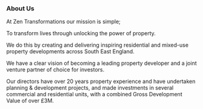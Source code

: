 ### About Us

At Zen Transformations our mission is simple;

To transform lives through unlocking the power of property. 

We do this by creating and delivering inspiring residential and mixed-use property developments across South East England.

We have a clear vision of becoming a leading property developer and a joint venture partner of choice for investors.

Our directors have over 20 years property experience and have undertaken planning & development projects, and made investments in several commercial and residential units, with a combined Gross Development Value of over £3M.
